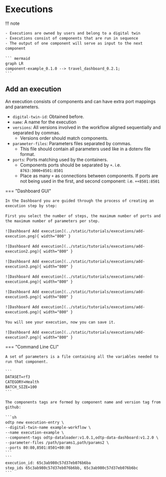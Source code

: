 # Executions

!!! note

    - Executions are owned by users and belong to a digital twin
    - Executions consist of components that are run in sequence
    - The output of one component will serve as input to the next component

    ``` mermaid
    graph LR
    component-example_0.1.0 --> travel_dashboard_0.2.1;
    ``` 

## Add an execution

An execution consists of components and can have extra port mappings and parameters.

- `digital-twin-id`: Obtained before. 
- `name`: A name for the execution
- `versions`: All versions involved in the workflow aligned sequentially and separated by commas. 
    - Versions order should match components. 
- `parameter-files`: Parameters files separated by commas.
    - This file should contain all parameters used like in a dotenv file format.
- `ports`: Ports matching used by the containers. 
    - Components ports should be separated by `+`. i.e. `8763:3000+8501:8501`
    - Place as many `+` as connections between components. If ports are not being used in the first, and second component: i.e. `++8501:8501`


=== "Dashboard GUI"

    In the Dashboard you are guided through the process of creating an execution step by step:

    First you select the number of steps, the maximum number of ports and the maximum number of parameters per step. 

    ![Dashboard Add execution](../static/tutorials/executions/add-execution.png){ width="800" }

    ![Dashboard Add execution](../static/tutorials/executions/add-execution2.png){ width="800" }

    ![Dashboard Add execution](../static/tutorials/executions/add-execution3.png){ width="800" }

    ![Dashboard Add execution](../static/tutorials/executions/add-execution4.png){ width="800" }

    ![Dashboard Add execution](../static/tutorials/executions/add-execution5.png){ width="800" }

    ![Dashboard Add execution](../static/tutorials/executions/add-execution6.png){ width="800" }

    You will see your execution, now you can save it.    

    ![Dashboard Add execution](../static/tutorials/executions/add-execution7.png){ width="800" }

=== "Command Line CLI"

    A set of parameters is a file containing all the variables needed to run that component. 

    ```
    DATASET=rf3
    CATEGORY=Health
    BATCH_SIZE=100
    ```

    The components tags are formed by component name and version tag from github:

    ```sh
    odtp new execution-entry \
    --digital-twin-name example-workflow \
    --name execution-example \
    --component-tags odtp-dataloader:v1.0.1,odtp-data-dashboard:v1.2.0 \
    --parameter-files /path/params1,path/params2 \
    --ports 80:80,8501:8501+80:80
    ```
    ```
    execution_id: 65c3ab980c57d37eb076b6ba
    step_ids 65c3ab980c57d37eb076b6bb, 65c3ab980c57d37eb076b6bc
    ```
